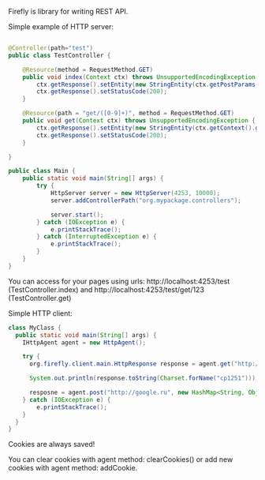 Firefly is library for writing REST API.

Simple example of HTTP server:
```java

@Controller(path="test")
public class TestController {

    @Resource(method = RequestMethod.GET)
    public void index(Context ctx) throws UnsupportedEncodingException {
        ctx.getResponse().setEntity(new StringEntity(ctx.getPostParams().get(0).getValue()));
        ctx.getResponse().setStatusCode(200);
    }

    @Resource(path = "get/([0-9]+)", method = RequestMethod.GET)
    public void get(Context ctx) throws UnsupportedEncodingException {
        ctx.getResponse().setEntity(new StringEntity(ctx.getContext().getParams(0)));
        ctx.getResponse().setStatusCode(200);
    }

}

public class Main {
    public static void main(String[] args) {
        try {
            HttpServer server = new HttpServer(4253, 10000);
            server.addControllerPath("org.mypackage.controllers");

            server.start();
        } catch (IOException e) {
            e.printStackTrace();
        } catch (InterruptedException e) {
            e.printStackTrace();
        }
    }
}
```

You can access for your pages using urls: http://localhost:4253/test (TestController.index) and http://localhost:4253/test/get/123 (TestController.get)

Simple HTTP client:
```java
class MyClass {
  public static void main(String[] args) {
    IHttpAgent agent = new HttpAgent();

    try {
      org.firefly.client.main.HttpResponse response = agent.get("http://google.ru");

      System.out.println(response.toString(Charset.forName("cp1251")));

      resposne = agent.post("http://google.ru", new HashMap<String, Object>() {{ put("param1", "value1"); }});
    } catch (IOException e) {
        e.printStackTrace();
    }
  }
}
```

Cookies are always saved!

You can clear cookies with agent method: clearCookies() or add new cookies with agent method: addCookie.
